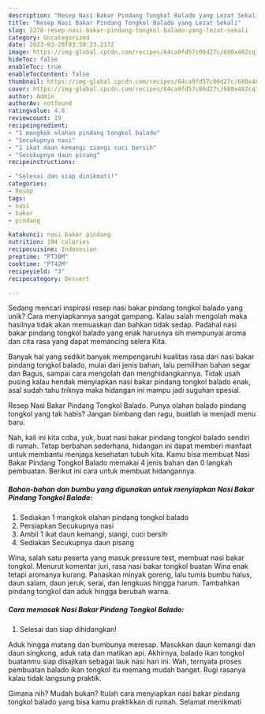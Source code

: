```yaml
---
description: "Resep Nasi Bakar Pindang Tongkol Balado yang Lezat Sekali"
title: "Resep Nasi Bakar Pindang Tongkol Balado yang Lezat Sekali"
slug: 2278-resep-nasi-bakar-pindang-tongkol-balado-yang-lezat-sekali
category: Uncategorized
date: 2023-03-20T03:50:23.217Z
image: https://img-global.cpcdn.com/recipes/64ca9fd57c06d27c/680x482cq70/nasi-bakar-pindang-tongkol-balado-foto-resep-utama.jpg
hideToc: false
enableToc: true
enableTocContent: false
thumbnail: https://img-global.cpcdn.com/recipes/64ca9fd57c06d27c/680x482cq70/nasi-bakar-pindang-tongkol-balado-foto-resep-utama.jpg
cover: https://img-global.cpcdn.com/recipes/64ca9fd57c06d27c/680x482cq70/nasi-bakar-pindang-tongkol-balado-foto-resep-utama.jpg
author: Admin
authorAv: notfound
ratingvalue: 4.8
reviewcount: 19
recipeingredient:
- "1 mangkok olahan pindang tongkol balado"
- "Secukupnya nasi"
- "1 ikat daun kemangi siangi cuci bersih"
- "Secukupnya daun pisang"
recipeinstructions:

- "Selesai dan siap dinikmati!"
categories:
- Resep
tags:
- nasi
- bakar
- pindang

katakunci: nasi bakar pindang 
nutrition: 194 calories
recipecuisine: Indonesian
preptime: "PT30M"
cooktime: "PT42M"
recipeyield: "3"
recipecategory: Dessert

---
```





Sedang mencari inspirasi resep nasi bakar pindang tongkol balado yang unik? Cara menyiapkannya sangat gampang. Kalau salah mengolah maka hasilnya tidak akan memuaskan dan bahkan tidak sedap. Padahal nasi bakar pindang tongkol balado yang enak harusnya sih mempunyai aroma dan cita rasa yang dapat memancing selera Kita.





Banyak hal yang sedikit banyak mempengaruhi kualitas rasa dari nasi bakar pindang tongkol balado, mulai dari jenis bahan, lalu pemilihan bahan segar dan Bagus, sampai cara mengolah dan menghidangkannya. Tidak usah pusing kalau hendak menyiapkan nasi bakar pindang tongkol balado enak,      asal sudah tahu triknya maka hidangan ini mampu jadi suguhan spesial.














Resep Nasi Bakar Pindang Tongkol Balado. Punya olahan balado pindang tongkol yang tak habis? Jangan bimbang dan ragu, buatlah ia menjadi menu baru.






Nah, kali ini kita coba, yuk, buat nasi bakar pindang tongkol balado sendiri di rumah. Tetap berbahan sederhana, hidangan ini dapat memberi manfaat untuk membantu menjaga kesehatan tubuh kita. Kamu bisa membuat Nasi Bakar Pindang Tongkol Balado memakai 4 jenis bahan dan 0 langkah pembuatan. Berikut ini cara untuk membuat hidangannya.

<!--inarticleads1-->

##### Bahan-bahan dan bumbu yang digunakan untuk menyiapkan Nasi Bakar Pindang Tongkol Balado:

1. Sediakan 1 mangkok olahan pindang tongkol balado
1. Persiapkan Secukupnya nasi
1. Ambil 1 ikat daun kemangi, siangi, cuci bersih
1. Sediakan Secukupnya daun pisang


Wina, salah satu peserta yang masuk pressure test, membuat nasi bakar tongkol. Menurut komentar juri, rasa nasi bakar tongkol buatan Wina enak tetapi aromanya kurang. Panaskan minyak goreng, lalu tumis bumbu halus, daun salam, daun jeruk, serai, dan lengkuas hingga harum. Tambahkan pindang tongkol dan aduk hingga berubah warna. 

<!--inarticleads2-->

##### Cara memasak Nasi Bakar Pindang Tongkol Balado:


1. Selesai dan siap dihidangkan!

Aduk hingga matang dan bumbunya meresap. Masukkan daun kemangi dan daun singkong, aduk rata dan matikan api. Akhirnya, balado ikan tongkol buatanmu siap disajikan sebagai lauk nasi hari ini. Wah, ternyata proses pembuatan balado ikan tongkol itu memang mudah banget. Rugi rasanya kalau tidak langsung praktik. 

Gimana nih? Mudah bukan? Itulah cara menyiapkan nasi bakar pindang tongkol balado yang bisa kamu praktikkan di rumah. Selamat menikmati

